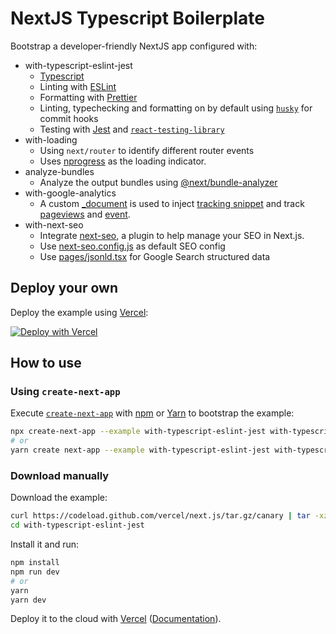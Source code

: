 # NextJS Typescript Boilerplate

Bootstrap a developer-friendly NextJS app configured with:

- with-typescript-eslint-jest
  -  [Typescript](https://www.typescriptlang.org/)
  - Linting with [ESLint](https://eslint.org/)
  - Formatting with [Prettier](https://prettier.io/)
  - Linting, typechecking and formatting on by default using [`husky`](https://github.com/typicode/husky) for commit hooks
  - Testing with [Jest](https://jestjs.io/) and [`react-testing-library`](https://testing-library.com/docs/react-testing-library/intro)
- with-loading
  - Using `next/router` to identify different router events
  - Uses [nprogress](https://github.com/rstacruz/nprogress) as the loading indicator.
- analyze-bundles
  - Analyze the output bundles using [@next/bundle-analyzer](https://github.com/vercel/next.js/tree/master/packages/next-bundle-analyzer)
- with-google-analytics
  - A custom [\_document](https://nextjs.org/docs/advanced-features/custom-document) is used to inject [tracking snippet](https://developers.google.com/analytics/devguides/collection/gtagjs/) and track [pageviews](https://developers.google.com/analytics/devguides/collection/gtagjs/pages) and [event](https://developers.google.com/analytics/devguides/collection/gtagjs/events).
- with-next-seo
  - Integrate [next-seo](https://github.com/garmeeh/next-seo), a plugin to help manage your SEO in Next.js.
  - Use [next-seo.config.js](https://github.com/sheetstack/nextjs-boilerplate/blob/master/next-seo.config.js) as default SEO config
  - Use [pages/jsonld.tsx](https://github.com/sheetstack/nextjs-boilerplate/blob/master/pages/jsonld.tsx) for Google Search structured data

## Deploy your own

Deploy the example using [Vercel](https://vercel.com):

[![Deploy with Vercel](https://vercel.com/button)](https://vercel.com/import/project?template=https://github.com/vercel/next.js/tree/canary/examples/with-typescript-eslint-jest)

## How to use

### Using `create-next-app`

Execute [`create-next-app`](https://github.com/vercel/next.js/tree/canary/packages/create-next-app) with [npm](https://docs.npmjs.com/cli/init) or [Yarn](https://yarnpkg.com/lang/en/docs/cli/create/) to bootstrap the example:

```bash
npx create-next-app --example with-typescript-eslint-jest with-typescript-eslint-jest-app
# or
yarn create next-app --example with-typescript-eslint-jest with-typescript-eslint-jest-app
```

### Download manually

Download the example:

```bash
curl https://codeload.github.com/vercel/next.js/tar.gz/canary | tar -xz --strip=2 next.js-canary/examples/with-typescript-eslint-jest
cd with-typescript-eslint-jest
```

Install it and run:

```bash
npm install
npm run dev
# or
yarn
yarn dev
```

Deploy it to the cloud with [Vercel](https://vercel.com/import?filter=next.js&utm_source=github&utm_medium=readme&utm_campaign=next-example) ([Documentation](https://nextjs.org/docs/deployment)).
